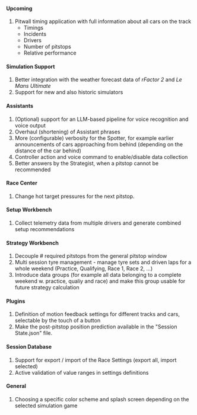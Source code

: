 #### Upcoming
  1. Pitwall timing application with full information about all cars on the track
     - Timings
	 - Incidents
	 - Drivers
	 - Number of pitstops
	 - Relative performance

#### Simulation Support
  1. Better integration with the weather forecast data of *rFactor 2* and *Le Mans Ultimate*
  2. Support for new and also historic simulators

#### Assistants
  1. (Optional) support for an LLM-based pipeline for voice recognition and voice output
  2. Overhaul (shortening) of Assistant phrases
  3. More (configurable) verbosity for the Spotter, for example earlier announcements of cars approaching from behind (depending on the distance of the car behind)
  4. Controller action and voice command to enable/disable data collection
  5. Better answers by the Strategist, when a pitstop cannot be recommended

#### Race Center
  1. Change hot target pressures for the next pitstop.

#### Setup Workbench
  1. Collect telemetry data from multiple drivers and generate combined setup recommendations

#### Strategy Workbench
  1. Decouple # required pitstops from the general pitstop window
  2. Multi session tyre management - manage tyre sets and driven laps for a whole weekend (Practice, Qualifying, Race 1, Race 2, ...)
  3. Introduce data groups (for example all data belonging to a complete weekend w. practice, qualiy and race) and make this group usable for future strategy calculation

#### Plugins
  1. Definition of motion feedback settings for different tracks and cars, selectable by the touch of a button
  2. Make the post-pitstop position prediction available in the "Session State.json" file.

#### Session Database
  1. Support for export / import of the Race Settings (export all, import selected)
  2. Active validation of value ranges in settings definitions
  
#### General
  1. Choosing a specific color scheme and splash screen depending on the selected simulation game